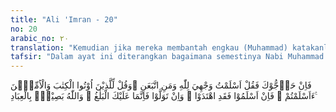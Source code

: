 ```yaml
---
title: "Ali 'Imran - 20"
no: 20
arabic_no: ٢٠
translation: "Kemudian jika mereka membantah engkau (Muhammad) katakanlah, “Aku berserah diri kepada Allah dan (demikian pula) orang-orang yang mengikutiku.” Dan katakanlah kepada orang-orang yang telah diberi Kitab dan kepada orang-orang buta huruf, ”Sudahkah kamu masuk Islam?” Jika mereka masuk Islam, berarti mereka telah mendapat petunjuk, tetapi jika mereka berpaling, maka kewajibanmu hanyalah menyampaikan. Dan Allah Maha Melihat hamba-hamba-Nya."
tafsir: "Dalam ayat ini diterangkan bagaimana semestinya Nabi Muhammad. menghadapi sikap Ahli Kitab yang menentang agama Islam. Dalam menghadapi mereka, Nabi diperintahkan untuk menjawab bilamana mereka mengemukakan bantahan terhadap ajaran yang dibawanya, dengan mengatakan kepada mereka bahwa dia hanya berserah diri kepada Allah demikian pula orang-orang yang mengikutinya. Jawaban demikian adalah untuk menghindari perdebatan-perdebatan yang tidak berfaedah, karena bukti-bukti kekeliruan mereka sudah jelas.\n\nKemudian Allah memerintahkan kepada Nabi untuk mengatakan kepada orang Yahudi, Nasrani dan kaum musyrikin Arab yang sedang dihadapinya: \"Apakah kamu (mau) masuk agama Islam?\" Maksudnya apakah kamu mau menerima agama Islam sehingga kamu berserah diri kepada Allah. Pertanyaan itu disampaikan Nabi sesudah beliau berulang kali menunjukkan bukti-bukti kebenarannya, dan sebenarnya sudah pula dimengerti oleh mereka. Ataukah sebenarnya mereka masih ingin meneruskan kekafiran dan perlawanan mereka. Secara tidak langsung ungkapan pertanyaan Nabi itu menunjukkan kebodohan dan ketumpulan otak mereka serta mencela sikap keras dari mereka itu.\n\n\"Sesungguhnya jika mereka menjadi Muslim, mereka mendapat petunjuk. Menjadi Muslim berarti berserah diri secara mutlak kepada keesaan Allah. Di sinilah letak jiwa segala agama yang dibawa oleh para rasul, yakni berserah diri kepada Allah Yang Maha Esa. Mereka pasti akan memperoleh keuntungan besar dan selamat dari jurang kesengsaraan. Karena penyerahan diri mereka kepada Allah Yang Maha Esa akan mendorong mereka mengikuti ajaran yang dibawa oleh Nabi Muhammad yaitu ajaran Islam. Tetapi jika mereka menolak, maka hal itu tidak menjadi tanggung jawab beliau, sebab tugas beliau hanyalah menyampaikan ajaran Allah.\n\n\"Allah Maha Melihat akan hamba-hamba-Nya\", Allah Maha Mengetahui hati siapa yang tertutup di antara hamba-hamba-Nya, mata siapa yang buta melihat kebenaran, dan siapa pula yang putus asa mencari petunjuk Ilahi. Allah Maha Mengetahui siapa-siapa di antara hamba-Nya yang dapat menerima taufik dan hidayah daripada-Nya."
---
```


فَاِنْ حَاۤجُّوْكَ فَقُلْ اَسْلَمْتُ وَجْهِيَ لِلّٰهِ وَمَنِ اتَّبَعَنِ ۗوَقُلْ لِّلَّذِيْنَ اُوْتُوا الْكِتٰبَ وَالْاُمِّيّٖنَ ءَاَسْلَمْتُمْ ۗ فَاِنْ اَسْلَمُوْا فَقَدِ اهْتَدَوْا ۚ وَاِنْ تَوَلَّوْا فَاِنَّمَا عَلَيْكَ الْبَلٰغُ ۗ وَاللّٰهُ بَصِيْرٌۢ بِالْعِبَادِ ࣖ
